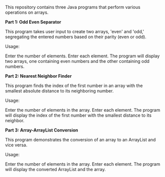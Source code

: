 This repository contains three Java programs that perform various operations on arrays.

**Part 1: Odd Even Separator**

This program takes user input to create two arrays, 'even' and 'odd,' segregating the entered numbers based on their parity (even or odd).

Usage:

Enter the number of elements.
Enter each element.
The program will display two arrays, one containing even numbers and the other containing odd numbers.


**Part 2: Nearest Neighbor Finder**

This program finds the index of the first number in an array with the smallest absolute distance to its neighboring number.

Usage:

Enter the number of elements in the array.
Enter each element.
The program will display the index of the first number with the smallest distance to its neighbor.


**Part 3: Array-ArrayList Conversion**


This program demonstrates the conversion of an array to an ArrayList and vice versa.

Usage:

Enter the number of elements in the array.
Enter each element.
The program will display the converted ArrayList and the array.
